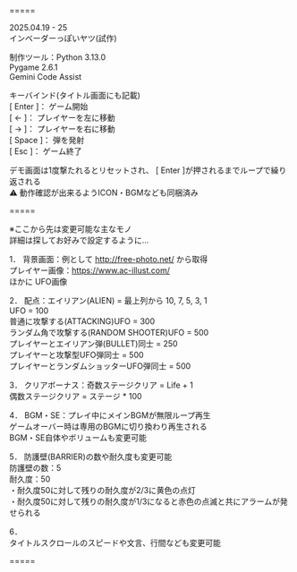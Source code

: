 =====

2025.04.19 - 25  
インベーダーっぽいヤツ(試作)  

制作ツール：Python 3.13.0  
           Pygame 2.6.1  
           Gemini Code Assist  

キーバインド(タイトル画面にも記載)  
[ Enter ]： ゲーム開始  
[ ← ]： プレイヤーを左に移動  
[ → ]： プレイヤーを右に移動  
[ Space ]： 弾を発射  
[ Esc ]： ゲーム終了  

デモ画面は1度撃たれるとリセットされ、 [ Enter ]が押されるまでループで繰り返される  
⚠️ 動作確認が出来るようICON・BGMなども同梱済み  

=====  

※ここから先は変更可能な主なモノ  
詳細は探してお好みで設定するように…  

1． 
背景画面：例として http://free-photo.net/ から取得  
プレイヤー画像：https://www.ac-illust.com/  
ほかに UFO画像  

2． 
配点：エイリアン(ALIEN) = 最上列から 10, 7, 5, 3, 1  
     UFO = 100  
     普通に攻撃する(ATTACKING)UFO = 300  
     ランダム角で攻撃する(RANDOM SHOOTER)UFO = 500  
     プレイヤーとエイリアン弾(BULLET)同士 = 250  
     プレイヤーと攻撃型UFO弾同士 = 500  
     プレイヤーとランダムショッターUFO弾同士 = 500  

3．
クリアボーナス：奇数ステージクリア = Life + 1  
               偶数ステージクリア = ステージ * 100   

4．
BGM・SE：プレイ中にメインBGMが無限ループ再生  
ゲームオーバー時は専用のBGMに切り換わり再生される  
BGM・SE自体やボリュームも変更可能

5． 
防護壁(BARRIER)の数や耐久度も変更可能  
防護壁の数：5  
耐久度：50  
・耐久度50に対して残りの耐久度が2/3に黄色の点灯  
・耐久度50に対して残りの耐久度が1/3になると赤色の点滅と共にアラームが発せられる

6．  
タイトルスクロールのスピードや文言、行間なども変更可能  

=====  
